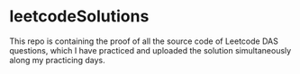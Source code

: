 # leetcodeSolutions
This repo is containing the proof of all the source code of Leetcode DAS questions, which I have practiced and uploaded the solution simultaneously along my practicing days.
